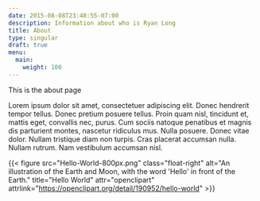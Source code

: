```yaml
---
date: 2015-08-08T23:40:55-07:00
description: Information about who is Ryan Long
title: About
type: singular
draft: true
menu:
  main:
    weight: 100
---
```


This is the about page

Lorem ipsum dolor sit amet, consectetuer adipiscing elit.  Donec hendrerit tempor tellus.  Donec pretium posuere tellus.  Proin quam nisl, tincidunt et, mattis eget, convallis nec, purus.  Cum sociis natoque penatibus et magnis dis parturient montes, nascetur ridiculus mus.  Nulla posuere.  Donec vitae dolor.  Nullam tristique diam non turpis.  Cras placerat accumsan nulla.  Nullam rutrum.  Nam vestibulum accumsan nisl.

{{< figure  src="Hello-World-800px.png"
            class="float-right"
            alt="An illustration of the Earth and Moon, with the word 'Hello' in front of the Earth."
            title="Hello World"
            attr="openclipart"
            attrlink="https://openclipart.org/detail/190952/hello-world" >}}
